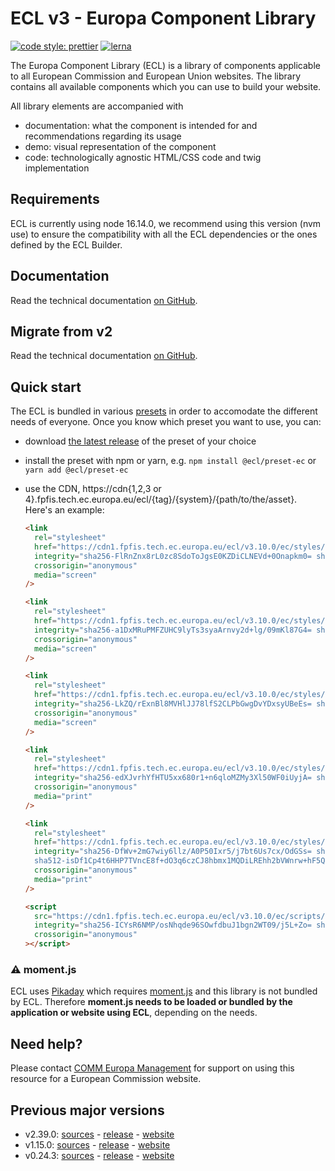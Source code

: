 # ECL v3 - Europa Component Library

[![code style: prettier](https://img.shields.io/badge/code_style-prettier-ff69b4.svg?style=flat-square)](https://github.com/prettier/prettier)
[![lerna](https://img.shields.io/badge/maintained%20with-lerna-cc00ff.svg)](https://lernajs.io/)

The Europa Component Library (ECL) is a library of components applicable to all European Commission and European Union websites. The library contains all available components which you can use to build your website.

All library elements are accompanied with

- documentation: what the component is intended for and recommendations regarding its usage
- demo: visual representation of the component
- code: technologically agnostic HTML/CSS code and twig implementation

## Requirements

ECL is currently using node 16.14.0, we recommend using this version (nvm use) to ensure the compatibility with all the ECL dependencies or the ones defined by the ECL Builder.

## Documentation

Read the technical documentation [on GitHub](docs/README.md).

## Migrate from v2

Read the technical documentation [on GitHub](docs/Migrating-v3.md).

## Quick start

The ECL is bundled in various [presets](docs/presets.md) in order to accomodate the different needs of everyone. Once you know which preset you want to use, you can:

- download [the latest release](https://github.com/ec-europa/europa-component-library/releases/latest) of the preset of your choice
- install the preset with npm or yarn, e.g. `npm install @ecl/preset-ec` or `yarn add @ecl/preset-ec`
- use the CDN, https://cdn{1,2,3 or 4}.fpfis.tech.ec.europa.eu/ecl/{tag}/{system}/{path/to/the/asset}. Here's an example:

  ```html
  <link
    rel="stylesheet"
    href="https://cdn1.fpfis.tech.ec.europa.eu/ecl/v3.10.0/ec/styles/optional/ecl-ec-default.css"
    integrity="sha256-FlRnZnx8rL0zc8SdoToJgsE0KZDiCLNEVd+0Onapkm0= sha384-suRu6b5A0axTPLEc4+qHMLfG8OjbTW43L+SbFcOmMTI4RTpy2cE2F+Zbo2NnQdzI sha512-2h1UpkXvInJN1s3rOSMHYpwHpq0pqZ1FGu6rYr2Um1xaq1Xmua5L+ugEBQewD29JWydZ5LAjkmVOy1fEIvFqow=="
    crossorigin="anonymous"
    media="screen"
  />
  ```

  ```html
  <link
    rel="stylesheet"
    href="https://cdn1.fpfis.tech.ec.europa.eu/ecl/v3.10.0/ec/styles/optional/ecl-reset.css"
    integrity="sha256-a1DxMRuPMFZUHC9lyTs3syaArnvy2d+lg/09mKl87G4= sha384-a5hUaffnI5egAZ2MhNkb5YpzuASFA7leo/QgnXhMCqGdTGcLy7alf/kRcWt9QA79 sha512-OXBgHQAjBf45FR1FaOgpkZJ3j5ky/aQSxNcQ09lO4CQJTnKFmb+If7772F3Z4fwhPL1ey6mdK9uc97jmAWUC+A=="
    crossorigin="anonymous"
    media="screen"
  />
  ```

  ```html
  <link
    rel="stylesheet"
    href="https://cdn1.fpfis.tech.ec.europa.eu/ecl/v3.10.0/ec/styles/ecl-ec.css"
    integrity="sha256-LkZQ/rExnBl8MVHlJJ78lfS2CLPbGwgDvYDxsyUBeEs= sha384-lXBeCnbcwbqBiz1jbDX8TDGLDkOphNbczm554BVXhhilIpDCZfusJStxpuLl7eiD sha512-XZxRYBGAF7s3y+bakiQuu6F6PFn7uGl+qmgiFs84VkkV+cop0I11fnrzOqWv6tyfs6DsGuz8mz1Q8xN1nSdTvw=="
    crossorigin="anonymous"
    media="screen"
  />
  ```

  ```html
  <link
    rel="stylesheet"
    href="https://cdn1.fpfis.tech.ec.europa.eu/ecl/v3.10.0/ec/styles/ecl-ec-print.css"
    integrity="sha256-edXJvrhYfHTU5xx680r1+n6qloMZMy3Xl50WF0iUyjA= sha384-U63yjgcoje0q+rVMXzoVUX5mAdLsPXYFn6KPh4izK76e88vbzK0a9zwZH2/OqZ9/ sha512-bA/NrI7mhZ9GnEiDsNYftA4h95e/QnVaqPFoYZNOAn8uaPrvzEbA8JPNl96AmOL6nMcZdAG8BIx5bUHuw0ICkg=="
    crossorigin="anonymous"
    media="print"
  />
  ```

  ```html
  <link
    rel="stylesheet"
    href="https://cdn1.fpfis.tech.ec.europa.eu/ecl/v3.10.0/ec/styles/optional/ecl-ec-default-print.css"
    integrity="sha256-DfWv+2mG7wiy6llz/A0P50Ixr5/j7bt6Us7cx/OdGSs= sha384-n5/nVi084B90IaapmSUZgb4+s7Q3YGjp2u/Pl2ru4x6NJkYa2wwYrq/d4l27ai2z
    sha512-isDf1Cp4t6HHP7TVncE8f+dO3q6czCJ8hbmx1MQDiLREhh2bVWnrw+hF5Qyft8WBV1Ox0rcDDQ9Egdsls0mxTg=="
    crossorigin="anonymous"
    media="print"
  />
  ```

  ```html
  <script
    src="https://cdn1.fpfis.tech.ec.europa.eu/ecl/v3.10.0/ec/scripts/ecl-ec.js"
    integrity="sha256-ICYsR6NMP/osNhqde96SOwfdbuJ1bgn2WT09/j5L+Zo= sha384-q+JVC1MKLH6CKQy8OyeMG2k0zaZwcmpiStdzYGT7HxjRQuGIGRPBYSPdGeMcik6R sha512-QEL5zylgnhLu3NOxuodwryH7IcQUoFhl/8L6xc0u8YojKOwPc6dDkPYgOkS2TJzUIdZJTUBozNFTK6MN27W2LA=="
    crossorigin="anonymous"
  ></script>
  ```

### :warning: moment.js

ECL uses [Pikaday](https://github.com/Pikaday/Pikaday) which requires [moment.js](https://momentjs.com/) and this library is not bundled by ECL.
Therefore **moment.js needs to be loaded or bundled by the application or website using ECL**, depending on the needs.

## Need help?

Please contact [COMM Europa Management](mailto:Europamanagement@ec.europa.eu) for support on using this resource for a European Commission website.

## Previous major versions

- v2.39.0: [sources](https://github.com/ec-europa/europa-component-library/tree/v2) - [release](https://github.com/ec-europa/europa-component-library/releases/tag/v2.39.0) - [website](https://ec.europa.eu/component-library/v2.39.0/)
- v1.15.0: [sources](https://github.com/ec-europa/europa-component-library/tree/v1) - [release](https://github.com/ec-europa/europa-component-library/releases/tag/v1.15.0) - [website](https://ec.europa.eu/component-library/v1.15.0/)
- v0.24.3: [sources](https://github.com/ec-europa/europa-component-library/tree/v0) - [release](https://github.com/ec-europa/europa-component-library/releases/tag/v0.24.3) - [website](https://ec.europa.eu/component-library/v0.24.3/)
